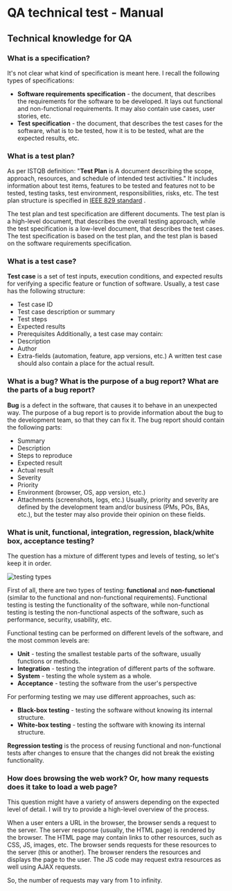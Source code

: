 # QA technical test - Manual

## Technical knowledge for QA

### What is a specification? 
It's not clear what kind of specification is meant here. I recall the following types of specifications:
- **Software requirements specification** - the document, that describes the requirements for the software to be developed. It lays out functional and non-functional requirements. It may also contain use cases, user stories, etc.
- **Test specification** - the document, that describes the test cases for the software, what is to be tested, how it is to be tested, what are the expected results, etc.

### What is a test plan? 
As per ISTQB definition: "**Test Plan** is A document describing the scope, approach, resources, and schedule of intended test activities." It includes information about test items, features to be tested and features not to be tested, testing tasks, test environment, responsibilities, risks, etc. The test plan structure is specified in [IEEE 829 standard](https://en.wikipedia.org/wiki/Software_test_documentation) .

The test plan and test specification are different documents. The test plan is a high-level document, that describes the overall testing approach, while the test specification is a low-level document, that describes the test cases. The test specification is based on the test plan, and the test plan is based on the software requirements specification.

### What is a test case? 
**Test case** is a set of test inputs, execution conditions, and expected results for verifying a specific feature or function of software. 
Usually, a test case has the following structure:
- Test case ID
- Test case description or summary
- Test steps
- Expected results
- Prerequisites
Additionally, a test case may contain:
- Description
- Author
- Extra-fields (automation, feature, app versions, etc.)
A written test case should also contain a place for the actual result.

### What is a bug? What is the purpose of a bug report? What are the parts of a bug report? 
**Bug** is a defect in the software, that causes it to behave in an unexpected way. The purpose of a bug report is to provide information about the bug to the development team, so that they can fix it. The bug report should contain the following parts:
- Summary
- Description
- Steps to reproduce
- Expected result
- Actual result
- Severity
- Priority
- Environment (browser, OS, app version, etc.)
- Attachments (screenshots, logs, etc.)
Usually, priority and severity are defined by the development team and/or business (PMs, POs, BAs, etc.), but the tester may also provide their opinion on these fields.

### What is unit, functional, integration, regression, black/white box, acceptance testing?
The question has a mixture of different types and levels of testing, so let's keep it in order. 

![testing types](https://browserstack.wpenginepowered.com/wp-content/uploads/2023/03/Types-of-software-testing-1.png)

First of all, there are two types of testing: **functional** and **non-functional** (similar to the functional and non-functional requirements). Functional testing is testing the functionality of the software, while non-functional testing is testing the non-functional aspects of the software, such as performance, security, usability, etc.

Functional testing can be performed on different levels of the software, and the most common levels are:
- **Unit** - testing the smallest testable parts of the software, usually functions or methods. 
- **Integration** - testing the integration of different parts of the software. 
- **System** - testing the whole system as a whole. 
- **Acceptance** - testing the software from the user's perspective

For performing testing we may use different approaches, such as:
- **Black-box testing** - testing the software without knowing its internal structure.
- **White-box testing** - testing the software with knowing its internal structure.

**Regression testing** is the process of reusing functional and non-functional tests after changes to ensure that the changes did not break the existing functionality.


### How does browsing the web work? Or, how many requests does it take to load a web page?

This question might have a variety of answers depending on the expected level of detail. I will try to provide a high-level overview of the process.

When a user enters a URL in the browser, the browser sends a request to the server. The server response (usually, the HTML page) is rendered by the browser. The HTML page may contain links to other resources, such as CSS, JS, images, etc. The browser sends requests for these resources to the server (this or another). The browser renders the resources and displays the page to the user. The JS code may request extra resources as well using AJAX requests.

So, the number of requests may vary from 1 to infinity.
